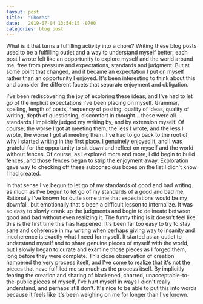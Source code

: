 ```yaml
---
layout: post
title:  "Chores"
date:   2019-07-04 13:54:15 -0700
categories: blog post
---
```


What is it that turns a fulfilling activity into a chore? Writing these blog posts used to be a fulfilling outlet and a way to understand myself better; each post I wrote felt like an opportunity to explore myself and the world around me, free from pressure and expectations, standards and judgment. But at some point that changed, and it became an expectation I put on myself rather than an opportunity I enjoyed. It's been interesting to think about this and consider the different facets that separate enjoyment and obligation. 

I've been rediscovering the joy of exploring these ideas, and I've had to let go of the implicit expectations I've been placing on myself. Grammar, spelling, length of posts, frequency of posting, quality of ideas, quality of writing, depth of questioning, discomfort in thought... these were all standards I implicitly judged my writing by, and by extension myself. Of course, the worse I got at meeting them, the less I wrote, and the less I wrote, the worse I got at meeting them. I've had to go back to the root of why I started writing in the first place. I genuinely enjoyed it, and I was grateful for the opportunity to sit down and reflect on myself and the world without fences. Of course, as I explored more and more, I did begin to build fences, and those fences began to strip the enjoyment away. Exploration gave way to checking off these subconscious boxes on the list I didn't know I had created. 

In that sense I've begun to let go of my standards of good and bad writing as much as I've begun to let go of my standards of a good and bad me. Rationally I've known for quite some time that expectations would be my downfall, but emotionally that's been a difficult lesson to internalize. It was so easy to slowly crank up the judgments and begin to delineate between good and bad without even realizing it. The funny thing is it doesn't feel like this is the first time this has happened. It's been far too easy to try to stay sane and coherence in my writing when perhaps giving way to insanity and incoherence is exactly what I need for myself. It started as an outlet to understand myself and to share genuine pieces of myself with the world, but I slowly began to curate and examine those pieces as I forged them, long before they were complete. This close observation of creation hampered the very process itself, and I've come to realize that it's not the pieces that have fulfilled me so much as the process itself. By implicitly fearing the creation and sharing of blackened, charred, unacceptable-to-the-public pieces of myself, I've hurt myself in ways I didn't really understand, and perhaps still don't. It's nice to be able to put this into words because it feels like it's been weighing on me for longer than I've known.  

